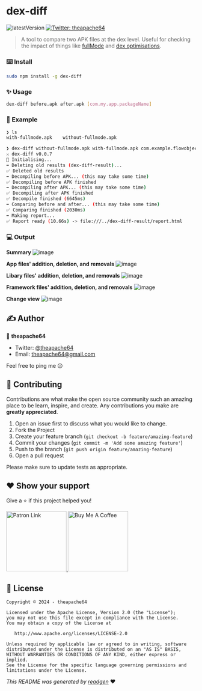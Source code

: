 
# dex-diff

![latestVersion](https://img.shields.io/github/v/release/theapache64/dex-diff)
<a href="https://twitter.com/theapache64" target="_blank">
<img alt="Twitter: theapache64" src="https://img.shields.io/twitter/follow/theapache64.svg?style=social" />
</a>

> A tool to compare two APK files at the dex level. Useful for checking the impact of things like [fullMode](https://r8.googlesource.com/r8/+/refs/heads/master/compatibility-faq.md#r8-full-mode) and [dex optimisations](https://developer.android.com/topic/performance/baselineprofiles/dex-layout-optimizations).

### ⌨️ Install
```bash
sudo npm install -g dex-diff
```

### ✨ Usage
```bash
dex-diff before.apk after.apk [com.my.app.packageName]
```

### 🤖 Example

```bash
❯ ls
with-fullmode.apk    without-fullmode.apk

❯ dex-diff without-fullmode.apk with-fullmode.apk com.example.flowobjectrepro
⚔️ dex-diff v0.0.7
🚀 Initialising...
➡️ Deleting old results (dex-diff-result)...
✅ Deleted old results
➡️ Decompiling before APK... (this may take some time)
✅ Decompiling before APK finished
➡️ Decompiling after APK... (this may take some time)
✅ Decompiling after APK finished
✅ Decompile finished (6645ms)
➡️ Comparing before and after... (this may take some time)
✅ Comparing finished (2030ms)
➡️ Making report...
✅ Report ready (10.66s) -> file:///../dex-diff-result/report.html 

```

### 💻 Output

**Summary**
![image](https://github.com/theapache64/dex-diff/assets/9678279/4af3027b-8d26-42c2-ab0b-96789d05f059)

**App files' addition, deletion, and removals**
![image](https://github.com/theapache64/dex-diff/assets/9678279/e9e6b466-d599-4833-8fd6-1b30d9299c91)

**Libary files' addition, deletion, and removals**
![image](https://github.com/theapache64/dex-diff/assets/9678279/de89e79a-191b-4cec-9901-2160b0c893f5)

**Framework files' addition, deletion, and removals**
![image](https://github.com/theapache64/dex-diff/assets/9678279/f3dbd2bf-645b-451c-b4bd-063db3e86b89)

**Change view**
![image](https://github.com/theapache64/dex-diff/assets/9678279/b31f1e76-6a1f-4932-b3df-1a0fb2321512)


## ✍️ Author

👤 **theapache64**

* Twitter: <a href="https://twitter.com/theapache64" target="_blank">@theapache64</a>
* Email: theapache64@gmail.com

Feel free to ping me 😉

## 🤝 Contributing

Contributions are what make the open source community such an amazing place to be learn, inspire, and create. Any
contributions you make are **greatly appreciated**.

1. Open an issue first to discuss what you would like to change.
1. Fork the Project
1. Create your feature branch (`git checkout -b feature/amazing-feature`)
1. Commit your changes (`git commit -m 'Add some amazing feature'`)
1. Push to the branch (`git push origin feature/amazing-feature`)
1. Open a pull request

Please make sure to update tests as appropriate.

## ❤ Show your support

Give a ⭐️ if this project helped you!

<a href="https://www.patreon.com/theapache64">
  <img alt="Patron Link" src="https://c5.patreon.com/external/logo/become_a_patron_button@2x.png" width="160"/>
</a>

<a href="https://www.buymeacoffee.com/theapache64" target="_blank">
    <img src="https://cdn.buymeacoffee.com/buttons/v2/default-yellow.png" alt="Buy Me A Coffee" width="160">
</a>


## 📝 License

```
Copyright © 2024 - theapache64

Licensed under the Apache License, Version 2.0 (the "License");
you may not use this file except in compliance with the License.
You may obtain a copy of the License at

   http://www.apache.org/licenses/LICENSE-2.0

Unless required by applicable law or agreed to in writing, software
distributed under the License is distributed on an "AS IS" BASIS,
WITHOUT WARRANTIES OR CONDITIONS OF ANY KIND, either express or implied.
See the License for the specific language governing permissions and
limitations under the License.
```

_This README was generated by [readgen](https://github.com/theapache64/readgen)_ ❤
